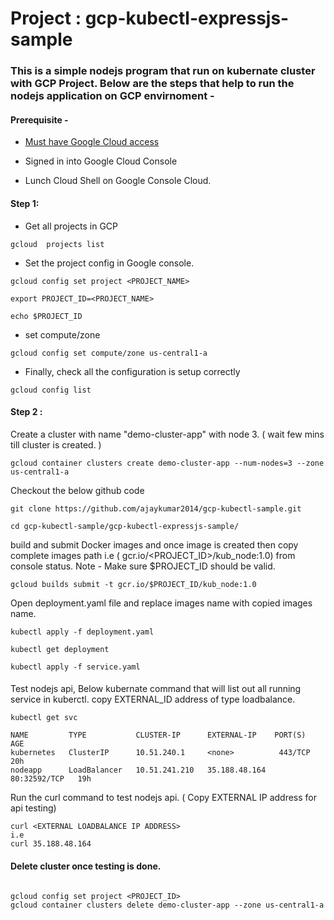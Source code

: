 
# Project : gcp-kubectl-expressjs-sample

### This is a simple nodejs program that run on kubernate cluster with GCP Project. Below are the steps that help to run the nodejs application on GCP envirnoment - 

#### Prerequisite - 
  
   * [ Must have Google Cloud access ](https://console.cloud.google.com/)

   *  Signed in into Google Cloud Console

   *  Lunch Cloud Shell on Google Console Cloud.

#### Step 1:

   * Get all projects in GCP
   ```
   gcloud  projects list
   ````
   * Set the project config in Google console.
   ```
   gcloud config set project <PROJECT_NAME>
   
   export PROJECT_ID=<PROJECT_NAME>

   echo $PROJECT_ID
   ````
   * set compute/zone 
   ```
   gcloud config set compute/zone us-central1-a
   ```
   * Finally, check all the configuration is setup correctly
   ```
   gcloud config list
   ```

#### Step 2 :

 Create a cluster with name "demo-cluster-app" with node 3. ( wait few mins till cluster is created. )
  ```
  gcloud container clusters create demo-cluster-app --num-nodes=3 --zone us-central1-a
  ``` 
  
  Checkout the below github code

  ```
  git clone https://github.com/ajaykumar2014/gcp-kubectl-sample.git

  cd gcp-kubectl-sample/gcp-kubectl-expressjs-sample/
  ```
  build and submit Docker images and once image is created then copy complete images path i.e ( gcr.io/<PROJECT_ID>/kub_node:1.0) from console status. Note - Make sure $PROJECT_ID should be valid.
  ```
  gcloud builds submit -t gcr.io/$PROJECT_ID/kub_node:1.0
  ```
  Open deployment.yaml file and replace images name with copied images name.

  ```
  kubectl apply -f deployment.yaml

  kubectl get deployment

  kubectl apply -f service.yaml

  ```

#### 

Test nodejs api, Below kubernate command that will list out all running service in kuberctl. copy EXTERNAL_ID address of type loadbalance.

```
kubectl get svc
```
```
NAME         TYPE           CLUSTER-IP      EXTERNAL-IP    PORT(S)        AGE
kubernetes   ClusterIP      10.51.240.1     <none>          443/TCP        20h
nodeapp      LoadBalancer   10.51.241.210   35.188.48.164   80:32592/TCP   19h
```

Run the curl command to test nodejs api. ( Copy EXTERNAL IP address for api testing)

```
curl <EXTERNAL LOADBALANCE IP ADDRESS>
i.e
curl 35.188.48.164

```


#### Delete cluster once testing is done.

```

gcloud config set project <PROJECT_ID>
gcloud container clusters delete demo-cluster-app --zone us-central1-a

```